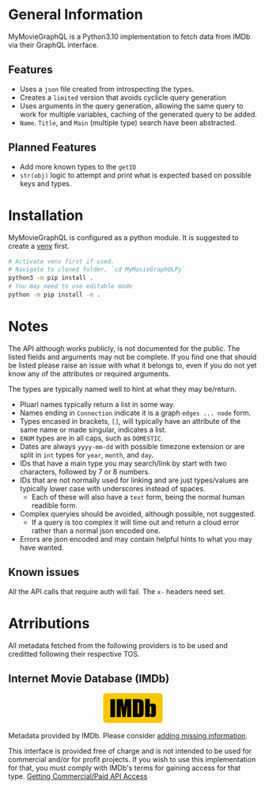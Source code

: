 # General Information
MyMovieGraphQL is a Python3.10 implementation to fetch data from IMDb via their GraphQL interface.

## Features
- Uses a `json` file created from introspecting the types.
- Creates a `limited` version that avoids cyclicle query generation
- Uses arguments in the query generation, allowing the same query to work for multiple variables, caching of the generated query to be added.
- `Name`. `Title`, and `Main` (multiple type) search have been abstracted.

## Planned Features
- Add more known types to the `getID`
- `str(obj)` logic to attempt and print what is expected based on possible keys and types.

# Installation
MyMovieGraphQL is configured as a python module. It is suggested to create a [venv](https://docs.python.org/3/library/venv.html) first.

```bash
# Activate venv first if used.
# Navigate to cloned folder, `cd MyMovieGraphQLPy`
python3 -m pip install .
# You may need to use editable mode
python -m pip install -e .
```

# Notes
The API although works publicly, is not documented for the public. The listed fields and arguments may not be complete. If you find one that should be listed please raise an issue with what it belongs to, even if you do not yet know any of the attributes or required arguments.

The types are typically named well to hint at what they may be/return.
- Pluarl names typically return a list in some way.
- Names ending in `Connection` indicate it is a graph `edges ... node` form.
- Types encased in brackets, `[]`, will typically have an attribute of the same name or made singular, indicates a list.
- `ENUM` types are in all caps, such as `DOMESTIC`.
- Dates are always `yyyy-mm-dd` with possible timezone extension or are split in `int` types for `year`, `month`, and `day`.
- IDs that have a main type you may search/link by start with two characters, followed by 7 or 8 numbers.
- IDs that are not normally used for linking and are just types/values are typically lower case with underscores instead of spaces.
  - Each of these will also have a `text` form, being the normal human readible form.
- Complex queryies should be avoided, although possible, not suggested.
  - If a query is too complex it will time out and return a cloud error rather than a normal json encoded one.
- Errors are json encoded and may contain helpful hints to what you may have wanted.

## Known issues
All the API calls that require auth will fail.
The `x-` headers need set.

# Atrributions

All metadata fetched from the following providers is to be used and creditted following their respective TOS.

## Internet Movie Database (IMDb)

<center><a href="https://imdb.com/"><img src="images/imdb.svg" alt="IMDb Logo" title="IMDb" height="60"/></a></center>


Metadata provided by IMDb. Please consider [adding missing information](https://help.imdb.com/article/contribution/contribution-information/adding-new-data/G6BXD2JFDCCETUF4).

This interface is provided free of charge and is not intended to be used for commercial and/or for profit projects. If you wish to use this implementation for that, you must comply with IMDb's terms for gaining access for that type. [Getting Commercial/Paid API Access](https://developer.imdb.com/documentation/api-documentation/getting-access/?ref_=up_next)
